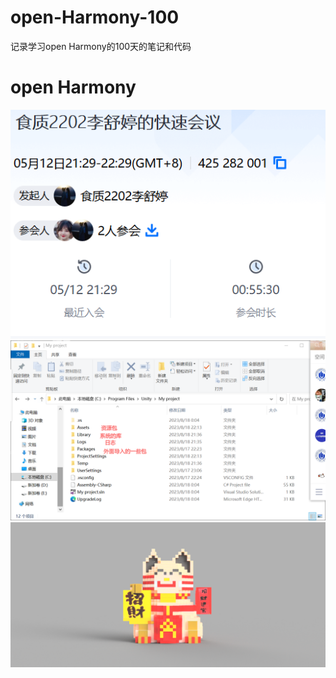 # open-Harmony-100
记录学习open Harmony的100天的笔记和代码
# open Harmony
![ ](images/QQ截图20230513081135.png)
![ ](imagess/QQ截图20230818224250.png)
![ ](img/06-3.png)

